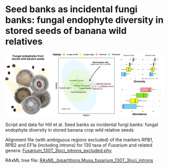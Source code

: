 # Seed banks as incidental fungi banks: fungal endophyte diversity in stored seeds of banana wild relatives

![Graphical abstract](https://github.com/Rowena-h/MusaEndophytes/blob/main/Graphical-abstract.png)

Script and data for Hill et al. Seed banks as incidental fungi banks: fungal endophyte diversity in stored banana crop wild relative seeds

Alignment file (with ambiguous regions excluded) of the markers RPB1, RPB2 and EF1a (including introns) for 130 taxa of *Fusarium* and related genera: 
[Fusarium_130T_3loci_introns_excluded.phy](https://github.com/Rowena-h/MusaEndophytes/blob/main/data/Fusarium_130T_3loci_introns_excluded.phy)

RAxML tree file: 
[RAxML_bipartitions.Musa_fusarium_130T_3loci_introns](https://github.com/Rowena-h/MusaEndophytes/blob/main/data/RAxML_bipartitions.Musa_fusarium_130T_3loci_introns)